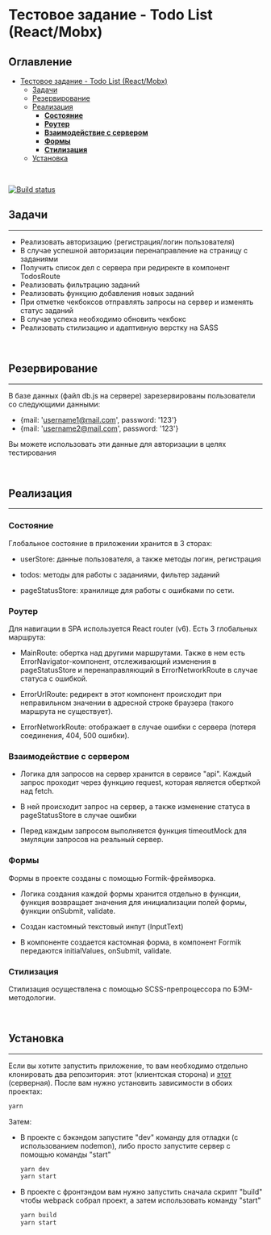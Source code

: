 # Тестовое задание - Todo List (React/Mobx)

<h2>Оглавление</h2>

- [Тестовое задание - Todo List (React/Mobx)](#тестовое-задание---todo-list-reactmobx)
  - [Задачи](#задачи)
  - [Резервирование](#резервирование)
  - [Реализация](#реализация)
    - [**Состояние**](#состояние)
    - [**Роутер**](#роутер)
    - [**Взаимодействие с сервером**](#взаимодействие-с-сервером)
    - [**Формы**](#формы)
    - [**Стилизация**](#стилизация)
  - [Установка](#установка)

</br>

[![Build status](https://ci.appveyor.com/api/projects/status/9434x2hhpl9ryq4y/branch/master?svg=true)](https://ci.appveyor.com/project/KirillKazakoff/mobxtodo/branch/master)

## Задачи
<hr/>

- Реализовать авторизацию (регистрация/логин пользователя)
- В случае успешной авторизации перенаправление на страницу с заданиями 
- Получить список дел с сервера при редиректе в компонент TodosRoute
- Реализовать фильтрацию заданий
- Реализовать функцию добавления новых заданий
- При отметке чекбоксов отправлять запросы на сервер и изменять статус заданий
- В случае успеха необходимо обновить чекбокс
- Реализовать стилизацию и адаптивную верстку на SASS
  
</br>

## Резервирование
<hr/>

В базе данных (файл db.js на сервере) зарезервированы пользователи со следующими данными:

- {mail: 'username1@mail.com', password: '123'}
- {mail: 'username2@mail.com', password: '123'}

Вы можете использовать эти данные для авторизации в целях тестирования

</br>

## Реализация
<hr/>

### **Состояние**
Глобальное состояние в приложении хранится в 3 сторах:
- userStore: данные пользователя, а также методы логин, регистрация 

- todos: методы для работы с заданиями, фильтер заданий

- pageStatusStore: хранилище для работы с ошибками по сети. 

### **Роутер**
Для навигации в SPA используется React router (v6). Есть 3 глобальных маршрута:
- MainRoute: обертка над другими маршрутами. Также в нем есть ErrorNavigator-компонент, отслеживающий изменения в pageStatusStore и перенаправляющий в ErrorNetworkRoute в случае статуса с ошибкой.
  
- ErrorUrlRoute: редирект в этот компонент происходит при неправильном значении в адресной строке браузера (такого маршрута не существует).
  
- ErrorNetworkRoute: отображает в случае ошибки с сервера (потеря соединения, 404, 500 ошибки). 

### **Взаимодействие с сервером**
- Логика для запросов на сервер хранится в сервисе "api". Каждый запрос проходит через функцию request, которая является оберткой над fetch. 
  
- В ней происходит запрос на сервер, а также изменение статуса в pageStatusStore в случае ошибки

- Перед каждым запросом выполняется функция timeoutMock для эмуляции запросов на реальный сервер.

### **Формы**
Формы в проекте созданы с помощью Formik-фреймворка. 
- Логика создания каждой формы хранится отдельно в функции, функция возвращает значения для инициализации полей формы, функции onSubmit, validate. 
  
- Создан кастомный текстовый инпут (InputText)
  
- В компоненте создается кастомная форма, в компонент Formik передаются initialValues, onSubmit, validate.

### **Стилизация**
Стилизация осуществлена с помощью SCSS-препроцессора по БЭМ-методологии.

</br>

## Установка
<hr/>

Если вы хотите запустить приложение, то вам необходимо отдельно клонировать два репозитория: этот (клиентская сторона) и [этот] (серверная).
После вам нужно установить зависимости в обоих проектах:
```sh
yarn
```
Затем:
- В проекте с бэкэндом запустите "dev" команду для отладки (с использованием nodemon), либо просто запустите сервер с помощью команды "start"
    ```sh
    yarn dev
    yarn start
    ``` 

- В проекте с фронтэндом вам нужно запустить сначала скрипт "build" чтобы webpack собрал проект, а затем использовать команду "start"
  ```sh
  yarn build
  yarn start
  ```

</br>

<!-- Links in text -->

[этот]:https://github.com/KirillKazakoff/MobxTodosBack